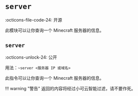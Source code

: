 # `server`

:octicons-file-code-24: 开源

此模块可以让你查询一个 Minecraft 服务器的信息。

## `server`
:octicons-unlock-24: 公开

用法：`~server <服务器 IP 或域名>`

此指令可以让你查询一个 Minecraft 服务器的信息。

!!! warning "警告"
    返回的内容将经过小可云智能过滤，请不要作死。
